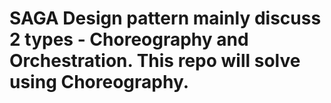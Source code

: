 # SAGA Design pattern mainly discuss 2 types - Choreography and Orchestration. This repo will solve using Choreography.

